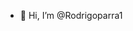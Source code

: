 - 👋 Hi, I’m @Rodrigoparra1


<!---
Rodrigoparra1/Rodrigoparra1 is a ✨ special ✨ repository because its `README.md` (this file) appears on your GitHub profile.
You can click the Preview link to take a look at your changes.
--->
